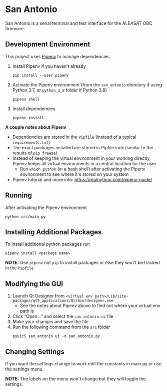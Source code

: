 # San Antonio

San Antonio is a serial terminal and test interface for the ALEASAT OBC firmware.

## Development Environment

This project uses [Pipenv](https://github.com/pypa/pipenv) to manage dependencies

1. Install Pipenv if you haven't already

    ```
    pip install --user pipenv
    ```
2. Activate the Pipenv environment (from the `san_antonio` directory if using Python 3.7, or `python_3_8` folder if Python 3.8)

    ```
    pipenv shell
    ```
3. Install dependencies

    ```
    pipenv install
    ```

**A couple notes about Pipenv**

* Dependencies are stored in the `Pipfile` (instead of a typical `requirements.txt`)
* The exact packages installed are stored in Pipfile.lock (similar to the results of `pip freeze`)
* Instead of keeping the virtual environment in your working directly, Pipenv keeps all virtual environments in a central location for the user
  * Run `which python` (in a bash shell) after activating the Pipenv environment to see where it's stored on your system
* Pipenv tutorial and more info: https://realpython.com/pipenv-guide/

## Running

After activating the Pipenv environment

```
python src/main.py
```

## Installing Additional Packages

To install additional python packages run
```
pipenv install <package name>
```

**NOTE:** Use `pipenv` not `pip` to install packages or else they won't be tracked in the `Pipfile`

## Modifying the GUI

1. Launch Qt Designer from `<virtual env path>/Lib/site-packages/qt5_applications/Qt/bin/designer.exe`
    * See the notes about Pipenv above to find out where your virtual env path is
2. Click "Open..." and select the `san_antonio.ui` file
1. Make your changes and save the file
2. Run the following command from the `src` folder
    ```
    pyuic5 san_antonio.ui -o san_antonio.py
    ```

## Changing Settings

If you want the settings change to work edit the constants in main.py or use the settings menu.

**NOTE:** The labels on the menu won't change but they will toggle the settings.

